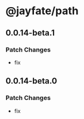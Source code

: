 # @jayfate/path

## 0.0.14-beta.1

### Patch Changes

- fix

## 0.0.14-beta.0

### Patch Changes

- fix
